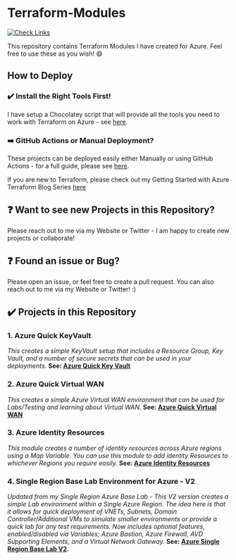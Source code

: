 # Terraform-Modules

[![Check Links](https://github.com/jakewalsh90/Terraform-Modules-Azure/actions/workflows/links.yml/badge.svg)](https://github.com/jakewalsh90/Terraform-Modules-Azure/actions/workflows/links.yml)

This repository contains Terraform Modules I have created for Azure. Feel free to use these as you wish! 😄

## How to Deploy

### :heavy_check_mark: Install the Right Tools First!

I have setup a Chocolatey script that will provide all the tools you need to work with Terraform on Azure - see [here](https://github.com/jakewalsh90/Terraform-Azure/blob/main/Chocolatey-Setup/TerraformApps.ps1).

### :arrow_right: GitHub Actions or Manual Deployment?

These projects can be deployed easily either Manually or using GitHub Actions - for a full guide, please see [here](https://github.com/jakewalsh90/Terraform-Azure/tree/main/GitHub-Actions-Deployment).

If you are new to Terraform, please check out my Getting Started with Azure Terraform Blog Series [here](https://jakewalsh.co.uk/category/terraform-getting-started/)

## :question: Want to see new Projects in this Repository?

Please reach out to me via my Website or Twitter - I am happy to create new projects or collaborate!

## :question: Found an issue or Bug? 

Please open an issue, or feel free to create a pull request. You can also reach out to me via my Website or Twitter! :)

## :heavy_check_mark: Projects in this Repository

### 1. **Azure Quick KeyVault**
*This creates a simple KeyVault setup that includes a Resource Group, Key Vault, and a number of secure secrets that can be used in your deployments.* **See: [Azure Quick Key Vault](https://github.com/jakewalsh90/Terraform-Modules/tree/main/azure-quick-keyvault)**

### 2. **Azure Quick Virtual WAN**
*This creates a simple Azure Virtual WAN environment that can be used for Labs/Testing and learning about Virtual WAN.* **See: [Azure Quick Virtual WAN](https://github.com/jakewalsh90/Terraform-Modules/tree/main/azure-quick-virtualwan)**

### 3. **Azure Identity Resources**
*This module creates a number of identity resources across Azure regions using a Map Variable. You can use this module to add identity Resources to whichever Regions you require easily.* **See: [Azure Identity Resources](https://github.com/jakewalsh90/Terraform-Modules/tree/main/azure-identity-resources)**

### 4. **Single Region Base Lab Environment for Azure - V2**
*Updated from my Single Region Azure Base Lab - This V2 version creates a simple Lab environment within a Single Azure Region. The idea here is that it allows for quick deployment of VNETs, Subnets, Domain Controller/Additional VMs to simulate smaller environments or provide a quick lab for any test requirements. Now includes optional features, enabled/disabled via Variables; Azure Bastion, Azure Firewall, AVD Supporting Elements, and a Virtual Network Gateway.* **See: [Azure Single Region Base Lab V2](https://github.com/jakewalsh90/Terraform-Modules-Azure/tree/main/azure-single-region-baselabv2).**